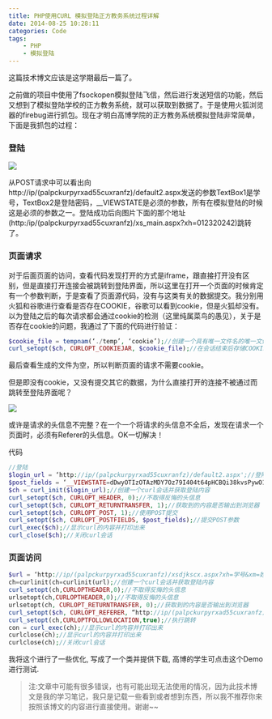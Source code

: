 ```yaml
---
title: PHP使用CURL 模拟登陆正方教务系统过程详解
date: 2014-08-25 10:28:11
categories: Code
tags:
	- PHP
	- 模拟登陆
---
```

这篇技术博文应该是这学期最后一篇了。

之前做的项目中使用了fsockopen模拟登陆飞信，然后进行发送短信的功能，然后又想到了模拟登陆学校的正方教务系统，就可以获取到数据了。于是使用火狐浏览器的firebug进行抓包。现在才明白高博学院的正方教务系统模拟登陆非常简单，下面是我抓包的过程：

<!--more-->

### 登陆

![](/uploads/images/2014-08-25-01.jpg)

从POST请求中可以看出向http://ip/(palpckurpyrxad55cuxranfz)/default2.aspx发送的参数TextBox1是学号，TextBox2是登陆密码，__VIEWSTATE是必须的参数，所有在模拟登陆的时候这是必须的参数之一。登陆成功后向图片下面的那个地址(http:/ip/(palpckurpyrxad55cuxranfz)/xs_main.aspx?xh=012320242)跳转了。

### 页面请求

对于后面页面的访问，查看代码发现打开的方式是iframe，跟直接打开没有区别，但是直接打开连接会被跳转到登陆界面，所以这里在打开一个页面的时候肯定有一个参数判断，于是查看了页面源代码，没有与这类有关的数据提交。我分别用火狐和谷歌进行查看是否存在COOKIE，谷歌可以看到cookie，但是火狐却没有。以为登陆之后的每次请求都会通过cookie的检测（这里纯属菜鸟的愚见），关于是否存在cookie的问题，我通过了下面的代码进行验证：

``` php
$cookie_file = tempnam(‘./temp’, ‘cookie’);//创建一个具有唯一文件名的唯一文件
curl_setopt($ch, CURLOPT_COOKIEJAR, $cookie_file);//在会话结束后存储COOKIE
```

最后查看生成的文件为空，所以判断页面的请求不需要cookie。

但是即没有cookie，又没有提交其它的数据，为什么直接打开的连接不被通过而跳转至登陆界面呢？

![](/uploads/images/2014-08-25-02.jpg)

或许是请求的头信息不完整？在一个一个将请求的头信息不全后，发现在请求一个页面时，必须有Referer的头信息。OK一切解决！

代码

``` php
//登陆
$login_url = ‘http://ip/(palpckurpyrxad55cuxranfz)/default2.aspx';//登陆地址及POST页面
$post_fields = ‘__VIEWSTATE=dDwyOTIzOTAzMDY7Oz79I404t64pHCBQi38kvsPywO1hKg%3D%3D&TextBox1=学号&TextBox2=密码&RadioButtonList1=%D1%A7%C9%FA&Button1=’;//POST参数
$ch = curl_init($login_url);//创建一个curl会话并获取登陆内容
curl_setopt($ch, CURLOPT_HEADER, 0);//不取得反悔的头信息
curl_setopt($ch, CURLOPT_RETURNTRANSFER, 1);//获取到的内容是否输出到浏览器
curl_setopt($ch, CURLOPT_POST, 1);//使用POST提交
curl_setopt($ch, CURLOPT_POSTFIELDS, $post_fields);//提交POST参数
curl_exec($ch);//显示curl的内容并打印出来
curl_close($ch);//关闭curl会话
```

### 页面访问
``` php
$url = ‘http://ip/(palpckurpyrxad55cuxranfz)/xsdjkscx.aspx?xh=学号&xm=姓名&gnmkdm=N121606';//访问某一页面的连接
ch=curlinit(ch=curlinit(url);//创建一个curl会话并获取登陆内容
curl_setopt(ch,CURLOPTHEADER,0);//不取得反悔的头信息
urlsetopt(ch,CURLOPTHEADER,0);//不取得反悔的头信息
urlsetopt(ch, CURLOPT_RETURNTRANSFER, 0);//获取到的内容是否输出到浏览器
curl_setopt($ch, CURLOPT_REFERER, “http://ip/(palpckurpyrxad55cuxranfz)/xs_main.aspx?xh=学号“ );//这个请求的头信息是必须的，不然无法访问
curl_setopt(ch,CURLOPTFOLLOWLOCATION,true);//执行跳转
con = curl_exec(ch);//显示curl的内容并打印出来
curlclose(ch);//显示curl的内容并打印出来
curlclose(ch);//关闭curl会话
```

我将这个进行了一些优化, 写成了一个类并提供下载, 高博的学生可点击这个Demo进行测试.


> 注:文章中可能有很多错误，也有可能出现无法使用的情况，因为此技术博文是我的学习笔记，我只是记载一些看到或者想到东西，所以我不推荐你来按照该博文的内容进行直接使用。谢谢~~